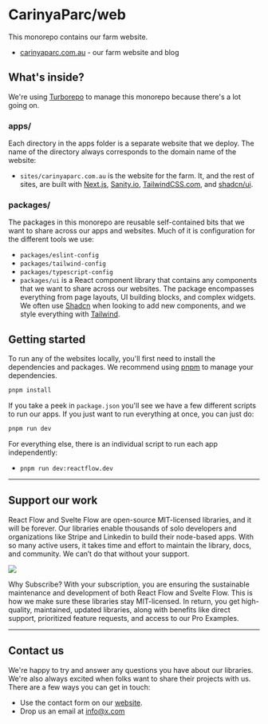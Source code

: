 # CarinyaParc/web

This monorepo contains our farm website.

- [carinyaparc.com.au](https://carinyaparc.com.au) - our farm website and blog

## What's inside?

We're using [Turborepo](https://turbo.build/repo) to manage this monorepo because
there's a lot going on.

### apps/

Each directory in the apps folder is a separate website that we deploy. The name
of the directory always corresponds to the domain name of the website:

- `sites/carinyaparc.com.au` is the website for the farm. It, and the
  rest of sites, are built with [Next.js](https://nextjs.org/), [Sanity.io](https://sanity.io), [TailwindCSS.com](https://tailwindcss.com), and [shadcn/ui](https://ui.shadcn.com/).

### packages/

The packages in this monorepo are reusable self-contained bits that we want to
share across our apps and websites. Much of it is configuration for the different
tools we use:

- `packages/eslint-config`
- `packages/tailwind-config`
- `packages/typescript-config`
- `packages/ui` is a React component library that contains any components that
  we want to share across our websites. The package encompasses everything from
  page layouts, UI building blocks, and complex widgets. We often use
  [Shadcn](https://ui.shadcn.com) when looking to add new components, and we style
  everything with [Tailwind](https://tailwindcss.com).

## Getting started

To run any of the websites locally, you'll first need to install the dependencies
and packages. We recommend using [pnpm](https://pnpm.io/) to manage your dependencies.

```sh
pnpm install
```

If you take a peek in `package.json` you'll see we have a few different scripts
to run our apps. If you just want to run everything at once, you can just do:

```sh
pnpm run dev
```

For everything else, there is an individual script to run each app independently:

- `pnpm run dev:reactflow.dev`




---

## Support our work

React Flow and Svelte Flow are open-source MIT-licensed libraries, and it will
be forever. Our libraries enable thousands of solo developers and organizations
like Stripe and Linkedin to build their node-based apps. With so many active
users, it takes time and effort to maintain the library, docs, and community.
We can’t do that without your support.

[<img src="./assets/readme-pro.png">](https://reactflow.dev/pro)

Why Subscribe? With your subscription, you are ensuring the sustainable
maintenance and development of both React Flow and Svelte Flow. This is how we
make sure these libraries stay MIT-licensed. In return, you get high-quality,
maintained, updated libraries, along with benefits like direct support,
prioritized feature requests, and access to our Pro Examples.

---

## Contact us

We're happy to try and answer any questions you have about our libraries. We're
also always excited when folks want to share their projects with us. There are
a few ways you can get in touch:

- Use the contact form on our [website](https://#.com/contact).
- Drop us an email at [info@x.com](mailto:info@x.com)